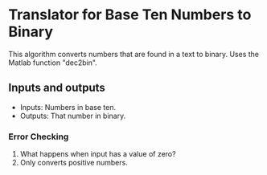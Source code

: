 # Translator for Base Ten Numbers to Binary
This algorithm converts numbers that are found in a text to binary. Uses the Matlab function "dec2bin".
## Inputs and outputs
- Inputs: Numbers in base ten.
- Outputs: That number in binary.
### Error Checking
1. What happens when input has a value of zero?
2. Only converts positive numbers.
